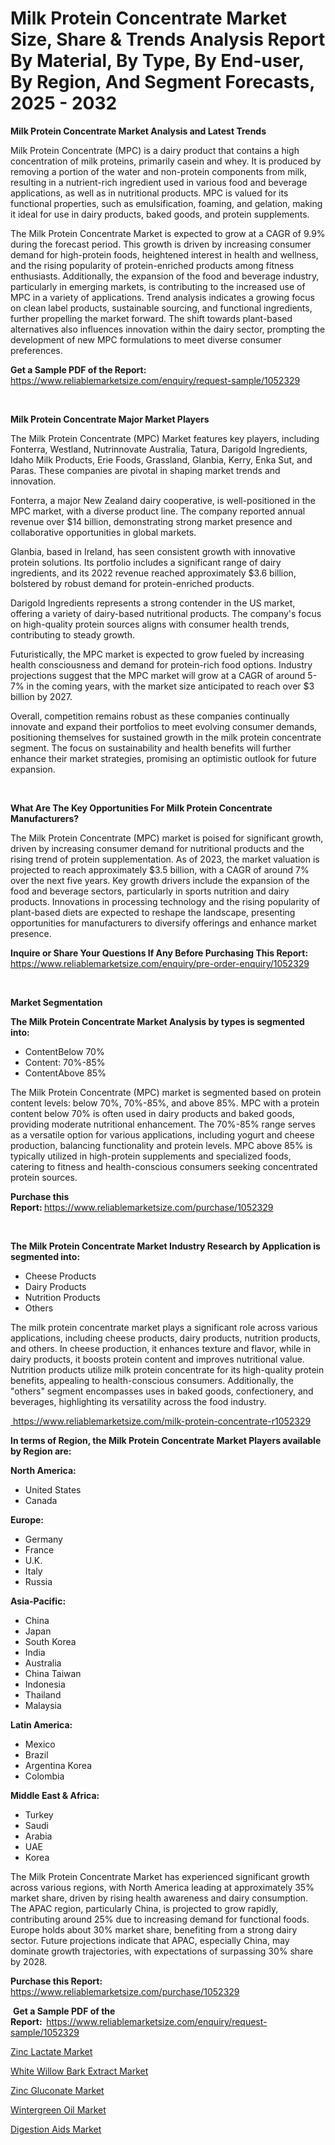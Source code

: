 <p><h1>Milk Protein Concentrate Market Size, Share & Trends Analysis Report By Material, By Type, By End-user, By Region, And Segment Forecasts, 2025 - 2032</h1></p><p><strong>Milk Protein Concentrate Market Analysis and Latest Trends</strong></p>
<p><p>Milk Protein Concentrate (MPC) is a dairy product that contains a high concentration of milk proteins, primarily casein and whey. It is produced by removing a portion of the water and non-protein components from milk, resulting in a nutrient-rich ingredient used in various food and beverage applications, as well as in nutritional products. MPC is valued for its functional properties, such as emulsification, foaming, and gelation, making it ideal for use in dairy products, baked goods, and protein supplements.</p><p>The Milk Protein Concentrate Market is expected to grow at a CAGR of 9.9% during the forecast period. This growth is driven by increasing consumer demand for high-protein foods, heightened interest in health and wellness, and the rising popularity of protein-enriched products among fitness enthusiasts. Additionally, the expansion of the food and beverage industry, particularly in emerging markets, is contributing to the increased use of MPC in a variety of applications. Trend analysis indicates a growing focus on clean label products, sustainable sourcing, and functional ingredients, further propelling the market forward. The shift towards plant-based alternatives also influences innovation within the dairy sector, prompting the development of new MPC formulations to meet diverse consumer preferences.</p></p>
<p><strong>Get a Sample PDF of the Report:&nbsp;</strong> <a href="https://www.reliablemarketsize.com/enquiry/request-sample/1052329?utm_campaign=1895&utm_medium=2&utm_source=Github&utm_content=ia&utm_term=08032025&utm_id=milk-protein-concentrate">https://www.reliablemarketsize.com/enquiry/request-sample/1052329</a></p>
<p>&nbsp;</p>
<p><strong>Milk Protein Concentrate Major Market Players</strong></p>
<p><p>The Milk Protein Concentrate (MPC) Market features key players, including Fonterra, Westland, Nutrinnovate Australia, Tatura, Darigold Ingredients, Idaho Milk Products, Erie Foods, Grassland, Glanbia, Kerry, Enka Sut, and Paras. These companies are pivotal in shaping market trends and innovation.</p><p>Fonterra, a major New Zealand dairy cooperative, is well-positioned in the MPC market, with a diverse product line. The company reported annual revenue over $14 billion, demonstrating strong market presence and collaborative opportunities in global markets.</p><p>Glanbia, based in Ireland, has seen consistent growth with innovative protein solutions. Its portfolio includes a significant range of dairy ingredients, and its 2022 revenue reached approximately $3.6 billion, bolstered by robust demand for protein-enriched products.</p><p>Darigold Ingredients represents a strong contender in the US market, offering a variety of dairy-based nutritional products. The company's focus on high-quality protein sources aligns with consumer health trends, contributing to steady growth.</p><p>Futuristically, the MPC market is expected to grow fueled by increasing health consciousness and demand for protein-rich food options. Industry projections suggest that the MPC market will grow at a CAGR of around 5-7% in the coming years, with the market size anticipated to reach over $3 billion by 2027.</p><p>Overall, competition remains robust as these companies continually innovate and expand their portfolios to meet evolving consumer demands, positioning themselves for sustained growth in the milk protein concentrate segment. The focus on sustainability and health benefits will further enhance their market strategies, promising an optimistic outlook for future expansion.</p></p>
<p>&nbsp;</p>
<p><strong>What Are The Key Opportunities For Milk Protein Concentrate Manufacturers?</strong></p>
<p><p>The Milk Protein Concentrate (MPC) market is poised for significant growth, driven by increasing consumer demand for nutritional products and the rising trend of protein supplementation. As of 2023, the market valuation is projected to reach approximately $3.5 billion, with a CAGR of around 7% over the next five years. Key growth drivers include the expansion of the food and beverage sectors, particularly in sports nutrition and dairy products. Innovations in processing technology and the rising popularity of plant-based diets are expected to reshape the landscape, presenting opportunities for manufacturers to diversify offerings and enhance market presence.</p></p>
<p><strong>Inquire or Share Your Questions If Any Before Purchasing This Report:</strong> <a href="https://www.reliablemarketsize.com/enquiry/pre-order-enquiry/1052329?utm_campaign=1895&utm_medium=2&utm_source=Github&utm_content=ia&utm_term=08032025&utm_id=milk-protein-concentrate">https://www.reliablemarketsize.com/enquiry/pre-order-enquiry/1052329</a></p>
<p>&nbsp;</p>
<p><strong>Market Segmentation</strong></p>
<p><strong>The Milk Protein Concentrate Market Analysis by types is segmented into:</strong></p>
<p><ul><li>ContentBelow 70%</li><li>Content: 70%-85%</li><li>ContentAbove 85%</li></ul></p>
<p><p>The Milk Protein Concentrate (MPC) market is segmented based on protein content levels: below 70%, 70%-85%, and above 85%. MPC with a protein content below 70% is often used in dairy products and baked goods, providing moderate nutritional enhancement. The 70%-85% range serves as a versatile option for various applications, including yogurt and cheese production, balancing functionality and protein levels. MPC above 85% is typically utilized in high-protein supplements and specialized foods, catering to fitness and health-conscious consumers seeking concentrated protein sources.</p></p>
<p><strong>Purchase this Report:&nbsp;</strong><a href="https://www.reliablemarketsize.com/purchase/1052329?utm_campaign=1895&utm_medium=2&utm_source=Github&utm_content=ia&utm_term=08032025&utm_id=milk-protein-concentrate">https://www.reliablemarketsize.com/purchase/1052329</a></p>
<p>&nbsp;</p>
<p><strong>The Milk Protein Concentrate Market Industry Research by Application is segmented into:</strong></p>
<p><ul><li>Cheese Products</li><li>Dairy Products</li><li>Nutrition Products</li><li>Others</li></ul></p>
<p><p>The milk protein concentrate market plays a significant role across various applications, including cheese products, dairy products, nutrition products, and others. In cheese production, it enhances texture and flavor, while in dairy products, it boosts protein content and improves nutritional value. Nutrition products utilize milk protein concentrate for its high-quality protein benefits, appealing to health-conscious consumers. Additionally, the "others" segment encompasses uses in baked goods, confectionery, and beverages, highlighting its versatility across the food industry.</p></p>
<p><a href="https://www.reliablemarketsize.com/milk-protein-concentrate-r1052329?utm_campaign=1895&utm_medium=2&utm_source=Github&utm_content=ia&utm_term=08032025&utm_id=milk-protein-concentrate">&nbsp;https://www.reliablemarketsize.com/milk-protein-concentrate-r1052329</a></p>
<p><strong>In terms of Region, the Milk Protein Concentrate Market Players available by Region are:</strong></p>
<p>
    <p> <strong> North America: </strong>
        <ul>
            <li>United States</li>
            <li>Canada</li>
        </ul>
        </p> 
    <p> <strong> Europe: </strong>
        <ul>
            <li>Germany</li>
            <li>France</li>
            <li>U.K.</li>
            <li>Italy</li>
            <li>Russia</li>
        </ul>
        </p> 
    <p> <strong> Asia-Pacific: </strong>
        <ul>
            <li>China</li>
            <li>Japan</li>
            <li>South Korea</li>
            <li>India</li>
            <li>Australia</li>
            <li>China Taiwan</li>
            <li>Indonesia</li>
            <li>Thailand</li>
            <li>Malaysia</li>
        </ul>
        </p> 
    <p> <strong> Latin America: </strong>
        <ul>
            <li>Mexico</li>
            <li>Brazil</li>
            <li>Argentina Korea</li>
            <li>Colombia</li>
        </ul>
        </p> 
    <p> <strong> Middle East & Africa: </strong>
        <ul>
            <li>Turkey</li>
            <li>Saudi</li>
            <li>Arabia</li>
            <li>UAE</li>
            <li>Korea</li>
        </ul>
    </p>
    </p>
<p><p>The Milk Protein Concentrate Market has experienced significant growth across various regions, with North America leading at approximately 35% market share, driven by rising health awareness and dairy consumption. The APAC region, particularly China, is projected to grow rapidly, contributing around 25% due to increasing demand for functional foods. Europe holds about 30% market share, benefiting from a strong dairy sector. Future projections indicate that APAC, especially China, may dominate growth trajectories, with expectations of surpassing 30% share by 2028.</p></p>
<p><strong>Purchase this Report: </strong><a href="https://www.reliablemarketsize.com/purchase/1052329?utm_campaign=1895&utm_medium=2&utm_source=Github&utm_content=ia&utm_term=08032025&utm_id=milk-protein-concentrate">https://www.reliablemarketsize.com/purchase/1052329</a></p>
<p>&nbsp;<strong>Get a Sample PDF of the Report:&nbsp;&nbsp;</strong><a href="https://www.reliablemarketsize.com/enquiry/request-sample/1052329?utm_campaign=1895&utm_medium=2&utm_source=Github&utm_content=ia&utm_term=08032025&utm_id=milk-protein-concentrate">https://www.reliablemarketsize.com/enquiry/request-sample/1052329</a></p>
<p><strong></strong></p>
<p><p><a href="https://github.com/eleussabra/Market-Research-Report-List-1/blob/main/zinc-lactate-market.md?utm_campaign=1895&utm_medium=2&utm_source=Github&utm_content=ia&utm_term=08032025&utm_id=milk-protein-concentrate">Zinc Lactate Market</a></p><p><a href="https://github.com/donnypolan/Market-Research-Report-List-1/blob/main/white-willow-bark-extract-market.md?utm_campaign=1895&utm_medium=2&utm_source=Github&utm_content=ia&utm_term=08032025&utm_id=milk-protein-concentrate">White Willow Bark Extract Market</a></p><p><a href="https://github.com/floengsubb/Market-Research-Report-List-1/blob/main/zinc-gluconate-market.md?utm_campaign=1895&utm_medium=2&utm_source=Github&utm_content=ia&utm_term=08032025&utm_id=milk-protein-concentrate">Zinc Gluconate Market</a></p><p><a href="https://github.com/buluckcapps2/Market-Research-Report-List-1/blob/main/wintergreen-oil-market.md?utm_campaign=1895&utm_medium=2&utm_source=Github&utm_content=ia&utm_term=08032025&utm_id=milk-protein-concentrate">Wintergreen Oil Market</a></p><p><a href="https://github.com/zemonarutaep/Market-Research-Report-List-1/blob/main/digestion-aids-market.md?utm_campaign=1895&utm_medium=2&utm_source=Github&utm_content=ia&utm_term=08032025&utm_id=milk-protein-concentrate">Digestion Aids Market</a></p></p>